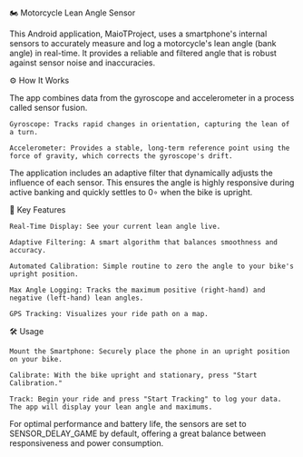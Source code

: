 🏍️ Motorcycle Lean Angle Sensor

This Android application, MaioTProject, uses a smartphone's internal sensors to accurately measure and log a motorcycle's lean angle (bank angle) in real-time. It provides a reliable and filtered angle that is robust against sensor noise and inaccuracies.

⚙️ How It Works

The app combines data from the gyroscope and accelerometer in a process called sensor fusion.

    Gyroscope: Tracks rapid changes in orientation, capturing the lean of a turn.

    Accelerometer: Provides a stable, long-term reference point using the force of gravity, which corrects the gyroscope's drift.

The application includes an adaptive filter that dynamically adjusts the influence of each sensor. This ensures the angle is highly responsive during active banking and quickly settles to 0∘ when the bike is upright.

🚀 Key Features

    Real-Time Display: See your current lean angle live.

    Adaptive Filtering: A smart algorithm that balances smoothness and accuracy.

    Automated Calibration: Simple routine to zero the angle to your bike's upright position.

    Max Angle Logging: Tracks the maximum positive (right-hand) and negative (left-hand) lean angles.

    GPS Tracking: Visualizes your ride path on a map.

🛠️ Usage

    Mount the Smartphone: Securely place the phone in an upright position on your bike.

    Calibrate: With the bike upright and stationary, press "Start Calibration."

    Track: Begin your ride and press "Start Tracking" to log your data. The app will display your lean angle and maximums.

For optimal performance and battery life, the sensors are set to SENSOR_DELAY_GAME by default, offering a great balance between responsiveness and power consumption.
